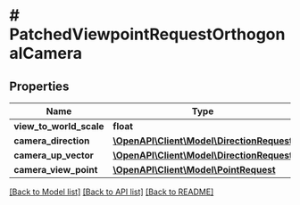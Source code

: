 # # PatchedViewpointRequestOrthogonalCamera

## Properties

Name | Type | Description | Notes
------------ | ------------- | ------------- | -------------
**view_to_world_scale** | **float** |  |
**camera_direction** | [**\OpenAPI\Client\Model\DirectionRequest**](DirectionRequest.md) |  |
**camera_up_vector** | [**\OpenAPI\Client\Model\DirectionRequest**](DirectionRequest.md) |  |
**camera_view_point** | [**\OpenAPI\Client\Model\PointRequest**](PointRequest.md) |  |

[[Back to Model list]](../../README.md#models) [[Back to API list]](../../README.md#endpoints) [[Back to README]](../../README.md)
